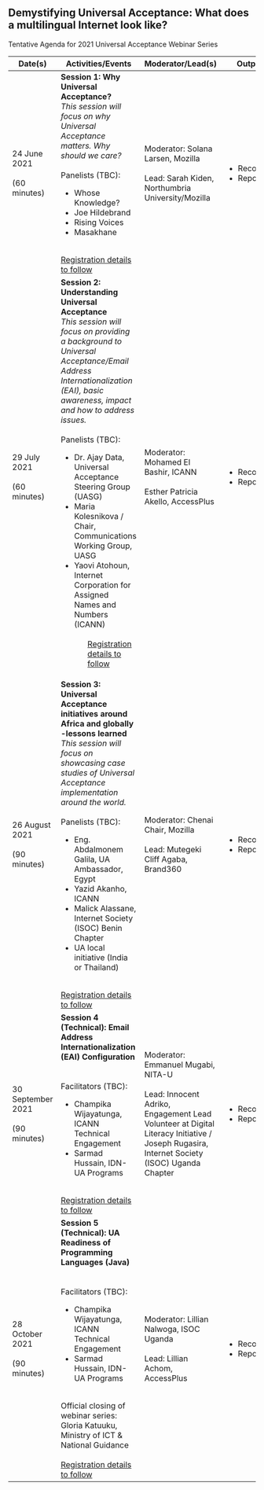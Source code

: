 ## Demystifying Universal Acceptance: What does a multilingual Internet look like? ##

Tentative Agenda for 2021 Universal Acceptance Webinar Series

Date(s) | Activities/Events | Moderator/Lead(s) | Output 
----- | -------- | ------ | ----- 
24 June 2021 <br><br> (60 minutes) | <b>Session 1: Why Universal Acceptance? </b> <br> <i> This session will focus on why Universal Acceptance matters. Why should we care? </i> <br><br> Panelists (TBC): <ul><li>  Whose Knowledge? <li> Joe Hildebrand <li> Rising Voices <li> Masakhane </ul> <br> [Registration details to follow](URL) | Moderator: Solana Larsen, Mozilla <br><br> Lead: Sarah Kiden, Northumbria University/Mozilla | <ul><li>Recording <li>Report</ul>  
29 July 2021  <br><br> (60 minutes) | <b> Session 2: Understanding Universal Acceptance </b> <br> <i> This session will focus on providing a background to Universal Acceptance/Email Address Internationalization (EAI), basic awareness, impact and how to address issues. </i> <br><br> Panelists (TBC): <ul><li> Dr. Ajay Data, Universal Acceptance Steering Group (UASG) <li> Maria Kolesnikova / Chair, Communications Working Group, UASG <li> Yaovi Atohoun, Internet Corporation for Assigned Names and Numbers (ICANN) <ul> <br> [Registration details to follow](URL) | Moderator: Mohamed El Bashir, ICANN  <br><br> Esther Patricia Akello, AccessPlus | <ul><li>Recording <li>Report</ul>  
26 August 2021 <br><br> (90 minutes) | <b> Session 3: Universal Acceptance initiatives around Africa and globally -lessons learned </b> <br> <i>This session will focus on showcasing case studies of Universal Acceptance implementation around the world. </i><br><br> Panelists (TBC): <ul><li> Eng. Abdalmonem Galila, UA Ambassador, Egypt <li> Yazid Akanho, ICANN <li>  Malick Alassane, Internet Society (ISOC) Benin Chapter <li> UA local initiative (India or Thailand) </ul> <br> [Registration details to follow](URL)| Moderator: Chenai Chair, Mozilla <br><br> Lead: Mutegeki Cliff Agaba, Brand360 | <ul><li>Recording <li>Report</ul>
30 September 2021 <br><br> (90 minutes) | <b> Session 4 (Technical): Email Address Internationalization (EAI) Configuration </b><br>  <br><br> Facilitators (TBC): <ul><li> Champika Wijayatunga, ICANN Technical Engagement <li> Sarmad Hussain, IDN-UA Programs </ul> <br> [Registration details to follow](URL)| Moderator: Emmanuel Mugabi, NITA-U <br><br> Lead: Innocent Adriko, Engagement Lead Volunteer at Digital Literacy Initiative / Joseph Rugasira, Internet Society (ISOC) Uganda Chapter |<ul><li>Recording <li>Report</ul>
28 October 2021 <br><br> (90 minutes) | <b> Session 5 (Technical): UA Readiness of Programming Languages (Java) </b><br>  <br><br> Facilitators (TBC): <ul><li> Champika Wijayatunga, ICANN Technical Engagement <li> Sarmad Hussain, IDN-UA Programs </ul> <br> Official closing of webinar series: Gloria Katuuku, Ministry of ICT & National Guidance <br><br> [Registration details to follow](URL)| Moderator: Lillian Nalwoga, ISOC Uganda <br><br> Lead: Lillian Achom, AccessPlus |<ul><li>Recording <li>Report</ul>
